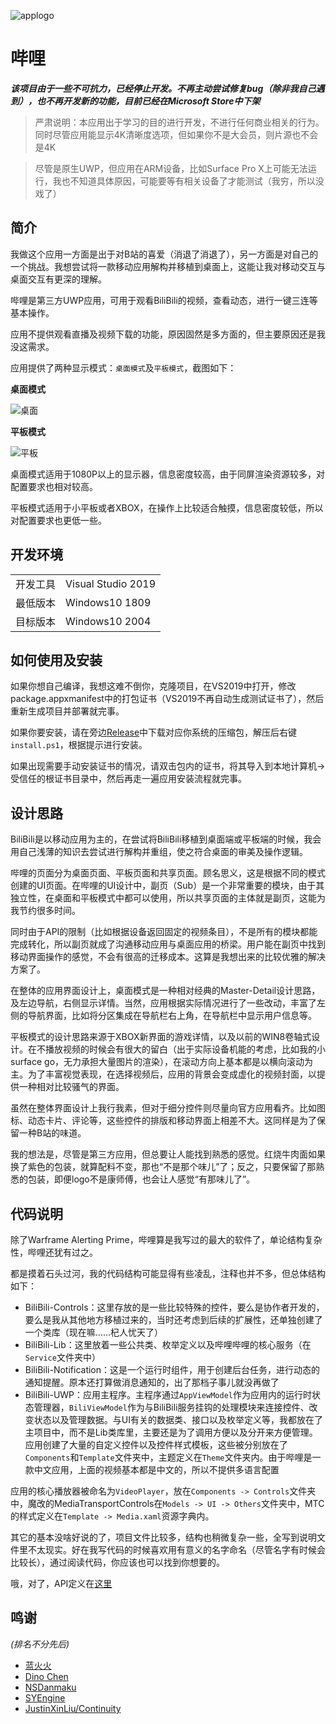 ![applogo](https://i.loli.net/2020/08/30/sn8ov9cYDCGeWPk.png)

# 哔哩

***该项目由于一些不可抗力，已经停止开发。不再主动尝试修复bug（除非我自己遇到），也不再开发新的功能，目前已经在Microsoft Store中下架***

> 严肃说明：本应用出于学习的目的进行开发，不进行任何商业相关的行为。同时尽管应用能显示4K清晰度选项，但如果你不是大会员，则片源也不会是4K

> 尽管是原生UWP，但应用在ARM设备，比如Surface Pro X上可能无法运行，我也不知道具体原因，可能要等有相关设备了才能测试（我穷，所以没戏了）

## 简介

我做这个应用一方面是出于对B站的喜爱（消退了消退了），另一方面是对自己的一个挑战。我想尝试将一款移动应用解构并移植到桌面上，这能让我对移动交互与桌面交互有更深的理解。

哔哩是第三方UWP应用，可用于观看BiliBili的视频，查看动态，进行一键三连等基本操作。

应用不提供观看直播及视频下载的功能，原因固然是多方面的，但主要原因还是我没这需求。

应用提供了两种显示模式：`桌面模式`及`平板模式`，截图如下：

**桌面模式**

![桌面](https://i.loli.net/2020/08/30/Y4vV6LjIxwidhBk.png)

**平板模式**

![平板](https://i.loli.net/2020/08/30/ywEBWn3Vr94k16x.png)

桌面模式适用于1080P以上的显示器，信息密度较高，由于同屏渲染资源较多，对配置要求也相对较高。

平板模式适用于小平板或者XBOX，在操作上比较适合触摸，信息密度较低，所以对配置要求也更低一些。

## 开发环境

|||
|-|-|
|开发工具|Visual Studio 2019|
|最低版本|Windows10 1809|
|目标版本|Windows10 2004|

## 如何使用及安装

如果你想自己编译，我想这难不倒你，克隆项目，在VS2019中打开，修改package.appxmanifest中的打包证书（VS2019不再自动生成测试证书了），然后重新生成项目并部署就完事。

如果你要安装，请在旁边[Release](https://github.com/Richasy/BiliBili-UWP/releases)中下载对应你系统的压缩包，解压后右键`install.ps1`，根据提示进行安装。

如果出现需要手动安装证书的情况，请双击包内的证书，将其导入到本地计算机->受信任的根证书目录中，然后再走一遍应用安装流程就完事。

## 设计思路

BiliBili是以移动应用为主的，在尝试将BiliBili移植到桌面端或平板端的时候，我会用自己浅薄的知识去尝试进行解构并重组，使之符合桌面的审美及操作逻辑。

哔哩的页面分为桌面页面、平板页面和共享页面。顾名思义，这是根据不同的模式创建的UI页面。在哔哩的UI设计中，副页（Sub）是一个非常重要的模块，由于其独立性，在桌面和平板模式中都可以使用，所以共享页面的主体就是副页，这能为我节约很多时间。

同时由于API的限制（比如根据设备返回固定的视频条目），不是所有的模块都能完成转化，所以副页就成了沟通移动应用与桌面应用的桥梁。用户能在副页中找到移动界面操作的感觉，不会有很高的迁移成本。这算是我想出来的比较优雅的解决方案了。

在整体的应用界面设计上，桌面模式是一种相对经典的Master-Detail设计思路，及左边导航，右侧显示详情。当然，应用根据实际情况进行了一些改动，丰富了左侧的导航界面，比如将分区集成在导航栏右上角，在导航栏中显示用户信息等。

平板模式的设计思路来源于XBOX新界面的游戏详情，以及以前的WIN8卷轴式设计。在不播放视频的时候会有很大的留白（出于实际设备机能的考虑，比如我的小surface go，无力承担大量图片的渲染），在滚动方向上基本都是以横向滚动为主。为了丰富视觉表现，在选择视频后，应用的背景会变成虚化的视频封面，以提供一种相对比较骚气的界面。

虽然在整体界面设计上我行我素，但对于细分控件则尽量向官方应用看齐。比如图标、动态卡片、评论等，这些控件的排版和移动界面上相差不大。这同样是为了保留一种B站的味道。

我的想法是，尽管是第三方应用，但总要让人能找到熟悉的感觉。红烧牛肉面如果换了紫色的包装，就算配料不变，那也“不是那个味儿”了；反之，只要保留了那熟悉的包装，即便logo不是康师傅，也会让人感觉“有那味儿了”。

## 代码说明

除了Warframe Alerting Prime，哔哩算是我写过的最大的软件了，单论结构复杂性，哔哩还犹有过之。

都是摸着石头过河，我的代码结构可能显得有些凌乱，注释也并不多，但总体结构如下：

- BiliBili-Controls：这里存放的是一些比较特殊的控件，要么是协作者开发的，要么是我从其他地方移植过来的，当时还考虑到后续的扩展性，还单独创建了一个类库（现在嘛……杞人忧天了）
- BiliBili-Lib：这里放着一些公共类、枚举定义以及哔哩哔哩的核心服务（在`Service`文件夹中）
- BiliBili-Notification：这是一个运行时组件，用于创建后台任务，进行动态的通知提醒。原本还打算做消息通知的，出了那档子事儿就没再做了
- BiliBili-UWP：应用主程序。主程序通过`AppViewModel`作为应用内的运行时状态管理器，`BiliViewModel`作为与BiliBili服务挂钩的处理模块来连接控件、改变状态以及管理数据。与UI有关的数据类、接口以及枚举定义等，我都放在了主项目中，而不是Lib类库里，主要还是为了调用方便以及分开来方便管理。应用创建了大量的自定义控件以及控件样式模板，这些被分别放在了`Components`和`Template`文件夹中，主题定义在`Theme`文件夹内。由于哔哩是一款中文应用，上面的视频基本都是中文的，所以不提供多语言配置

应用的核心播放器被命名为`VideoPlayer`，放在`Components -> Controls`文件夹中，魔改的MediaTransportControls在`Models -> UI -> Others`文件夹中，MTC的样式定义在`Template -> Media.xaml`资源字典内。

其它的基本没啥好说的了，项目文件比较多，结构也稍微复杂一些，全写到说明文件里不太现实。好在我写代码的时候喜欢用有意义的名字命名（尽管名字有时候会比较长），通过阅读代码，你应该也可以找到你想要的。

哦，对了，API定义在[这里](https://github.com/Richasy/BiliBili-UWP/blob/master/BiliBili-Lib/Models/Others/Api.cs)

## 鸣谢

*(排名不分先后)*

- [蓝火火](https://github.com/cnbluefire)
- [Dino Chen](https://github.com/DinoChan)
- [NSDanmaku](https://github.com/xiaoyaocz/NSDanmaku)
- [SYEngine](https://github.com/xqq/SYEngine)
- [JustinXinLiu/Continuity](https://github.com/JustinXinLiu/Continuity)

